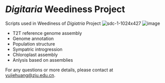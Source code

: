 # *Digitaria* Weediness Project
Scripts used in Weediness of *Digiatria* Project
![sdc-1-1024x427](https://user-images.githubusercontent.com/25509152/33837471-770be3a2-de9d-11e7-97cc-50c6224bfcc3.png)
![image](https://github.com/Ne0tea/DigitariaPop/edit/main/crabgrass.png)
- T2T reference genome assembly
- Genome annotation
- Population structure
- Sympatric introgression
- Chloroplast assembly
- Anlysis based on assemblies

For any questions or more details, please contact at [yujiehuang@zju.edu.cn]().
